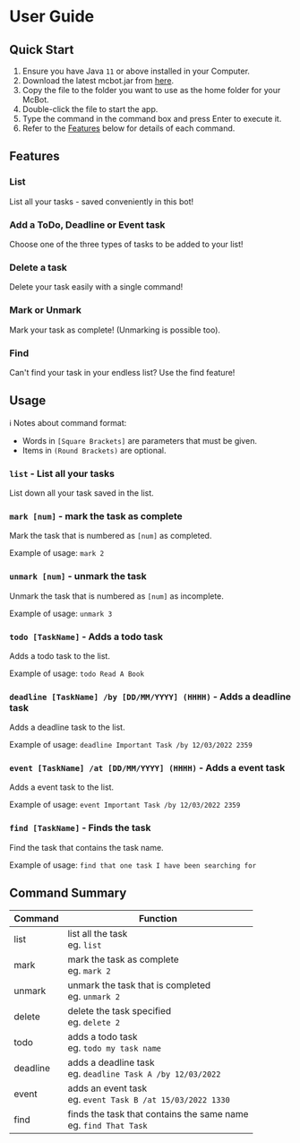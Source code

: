 # User Guide

## Quick Start

1. Ensure you have Java `11` or above installed in your Computer.
2. Download the latest mcbot.jar from [here](https://github.com/AD-NAP/ip).
3. Copy the file to the folder you want to use as the home folder for your McBot.
4. Double-click the file to start the app. 
5. Type the command in the command box and press Enter to execute it.
6. Refer to the [Features](#Features) below for details of each command.

## Features

### List

List all your tasks - saved conveniently in this bot! 

### Add a ToDo, Deadline or Event task 

Choose one of the three types of tasks to be added to your list! 

### Delete a task

Delete your task easily with a single command! 

### Mark or Unmark

Mark your task as complete! (Unmarking is possible too).

### Find

Can't find your task in your endless list? Use the find feature! 

## Usage
:information_source: Notes about command format:
- Words in `[Square Brackets]` are parameters that must be given.
- Items in `(Round Brackets)` are optional.

### `list` - List all your tasks

List down all your task saved in the list.

### `mark [num]` - mark the task as complete 

Mark the task that is numbered as `[num]` as completed.

Example of usage:
`mark 2`

### `unmark [num]` - unmark the task

Unmark the task that is numbered as `[num]` as incomplete.

Example of usage:
`unmark 3`


### `todo [TaskName]` - Adds a todo task

Adds a todo task to the list.

Example of usage:
`todo Read A Book`

### `deadline [TaskName] /by [DD/MM/YYYY] (HHHH)` - Adds a deadline task

Adds a deadline task to the list.

Example of usage:
`deadline Important Task /by 12/03/2022 2359`

### `event [TaskName] /at [DD/MM/YYYY] (HHHH)` - Adds a event task

Adds a event task to the list.

Example of usage:
`event Important Task /by 12/03/2022 2359`

### `find [TaskName]` - Finds the task

Find the task that contains the task name.

Example of usage:
`find that one task I have been searching for`

## Command Summary

| Command  | Function                                                            |
|----------|---------------------------------------------------------------------|
| list     | list all the task<br/>eg. `list`                                    |
| mark     | mark the task as complete<br/>eg. `mark 2`                          |
| unmark   | unmark the task that is completed<br/>eg. `unmark 2`                |
| delete   | delete the task specified<br/>eg. `delete 2`                        | 
| todo     | adds a todo task<br/>eg. `todo my task name`                        |
| deadline | adds a deadline task<br/>eg. `deadline Task A /by 12/03/2022`       |
| event    | adds an event task<br/>eg. `event Task B /at 15/03/2022 1330`       |
| find     | finds the task that contains the same name<br/>eg. `find That Task` |
